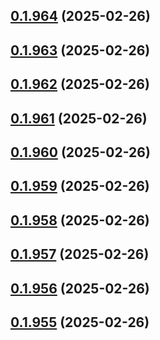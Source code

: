 ## [0.1.964](https://github.com/binary-braids/terraform-oracle/compare/v0.1.963...v0.1.964) (2025-02-26)



## [0.1.963](https://github.com/binary-braids/terraform-oracle/compare/v0.1.962...v0.1.963) (2025-02-26)



## [0.1.962](https://github.com/binary-braids/terraform-oracle/compare/v0.1.961...v0.1.962) (2025-02-26)



## [0.1.961](https://github.com/binary-braids/terraform-oracle/compare/v0.1.960...v0.1.961) (2025-02-26)



## [0.1.960](https://github.com/binary-braids/terraform-oracle/compare/v0.1.959...v0.1.960) (2025-02-26)



## [0.1.959](https://github.com/binary-braids/terraform-oracle/compare/v0.1.958...v0.1.959) (2025-02-26)



## [0.1.958](https://github.com/binary-braids/terraform-oracle/compare/v0.1.957...v0.1.958) (2025-02-26)



## [0.1.957](https://github.com/binary-braids/terraform-oracle/compare/v0.1.956...v0.1.957) (2025-02-26)



## [0.1.956](https://github.com/binary-braids/terraform-oracle/compare/v0.1.955...v0.1.956) (2025-02-26)



## [0.1.955](https://github.com/binary-braids/terraform-oracle/compare/v0.1.954...v0.1.955) (2025-02-26)



